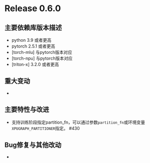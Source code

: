 # Release 0.6.0

## 主要依赖库版本描述
- python 3.9 或者更高
- pytorch 2.5.1 或者更高
- [torch-mlu] 与pytorch版本对应
- [torch-npu] 与pytorch版本对应
- [triton-x] 3.2.0 或者更高

## 重大变动
-

## 主要特性与改进
- 支持训练阶段指定partition_fn，可以通过参数`partition_fn`或环境变量`XPUGRAPH_PARTITIONER`指定。 #430

## Bug修复与其他改动
-
